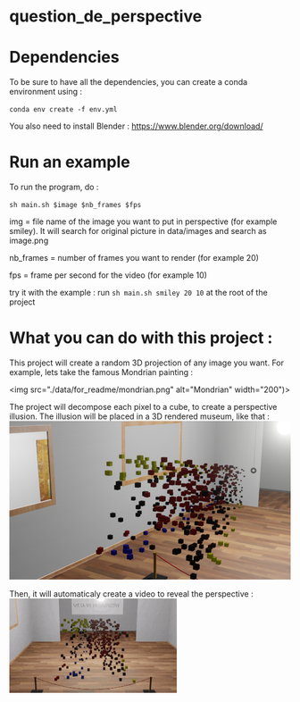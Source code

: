 # question_de_perspective

# Dependencies
To be sure to have all the dependencies, you can create a conda environment using :

`conda env create -f env.yml`

You also need to install Blender : https://www.blender.org/download/

# Run an example
To run the program, do :

`sh main.sh $image $nb_frames $fps`

img = file name of the image you want to put in perspective (for example smiley). It will search for original picture in data/images and search as image.png


nb_frames = number of frames you want to render (for example 20)


fps = frame per second for the video (for example 10)

try it with the example : run 
`sh main.sh smiley 20 10`
at the root of the project

# What you can do with this project :
This project will create a random 3D projection of any image you want. For example, lets take the famous Mondrian painting :

<img src="./data/for_readme/mondrian.png" alt="Mondrian" width="200")>

The project will decompose each pixel to a cube, to create a perspective illusion. The illusion will be placed in a 3D rendered museum, like that :
![perspective](./data/for_readme/perspective_mondrian.png)

Then, it will automaticaly create a video to reveal the perspective :
![gif](./data/for_readme/gif_mondrian.gif)